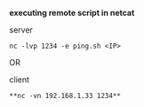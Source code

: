 **executing remote script in netcat**

server
```
nc -lvp 1234 -e ping.sh <IP>
```

OR

client
```
**nc -vn 192.168.1.33 1234**
```
